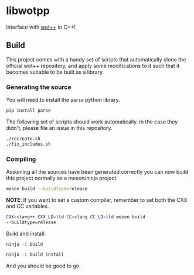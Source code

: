 # libwotpp
Interface with [wot++](https://github.com/Jackojc/wotpp) in C++!
## Build
This project comes with a handy set of scripts that automatically
clone the official wot++ repository, and apply some modifications to
it such that it becomes suitable to be built as a library.
### Generating the source
You will need to install the `parse` python library.
```sh
pip install parse
```
The following set of scripts should work automatically. In the case
they didn't, please file an issue in this repository.
```sh
./recreate.sh
./fix_includes.sh
```
### Compiling
Assuming all the sources have been generated correctly you can now
build this project normally as a meson/ninja project.
```sh
meson build --buildtype=release
```
**NOTE**: If you want to set a custom compiler, remember to set
both the CXX and CC variables.
```sh
CXX=clang++ CXX_LD=lld CC=clang CC_LD=lld meson build
--buildtype=release
```
Build and install:
```sh
ninja -C build
```
```sh
ninja -C build install
```
And you should be good to go.
